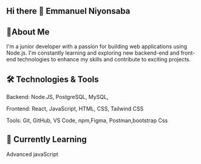 ## Hi there 👋 Emmanuel Niyonsaba


## 🚀About Me
I'm a junior developer with a passion for building web applications using Node.js. I'm constantly learning and exploring new backend-end and front-end technologies to enhance my skills and contribute to exciting projects.
## 🛠️ Technologies & Tools
Backend: Node.JS, PostgreSQL, MySQL,

Frontend: React, JavaScript, HTML, CSS, Tailwind CSS

Tools: Git, GitHub, VS Code, npm,Figma, Postman,bootstrap Css

## 🌱 Currently Learning

Advanced javaScript
